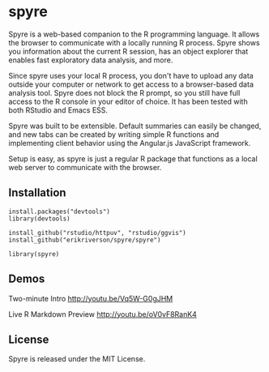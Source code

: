 spyre
=====

Spyre is a web-based companion to the R programming language. It
allows the browser to communicate with a locally running R
process. Spyre shows you information about the current R session, has
an object explorer that enables fast exploratory data analysis, and
more.

Since spyre uses your local R process, you don't have to upload any
data outside your computer or network to get access to a browser-based
data analysis tool. Spyre does not block the R prompt, so you still
have full access to the R console in your editor of choice. It has
been tested with both RStudio and Emacs ESS.

Spyre was built to be extensible. Default summaries can easily be
changed, and new tabs can be created by writing simple R functions and
implementing client behavior using the Angular.js JavaScript
framework.

Setup is easy, as spyre is just a regular R package that functions as
a local web server to communicate with the browser.

## Installation

````
install.packages("devtools")
library(devtools)

install_github("rstudio/httpuv", "rstudio/ggvis")
install_github("erikriverson/spyre/spyre")

library(spyre)
````

## Demos

Two-minute Intro
http://youtu.be/Vq5W-G0gJHM

Live R Markdown Preview
http://youtu.be/oV0vF8RanK4

## License

Spyre is released under the MIT License.
